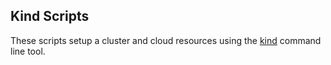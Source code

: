 ## Kind Scripts

These scripts setup a cluster and cloud resources using the [kind](https://kind.sigs.k8s.io/) command line tool.

